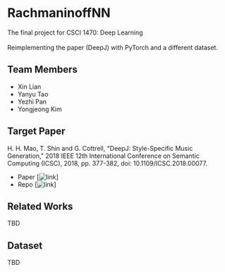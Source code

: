 # RachmaninoffNN

The final project for CSCI 1470: Deep Learning  
&nbsp;  
Reimplementing the paper (DeepJ) with PyTorch and a different dataset.

## Team Members
* Xin Lian
* Yanyu Tao
* Yezhi Pan
* Yongjeong Kim

## Target Paper
H. H. Mao, T. Shin and G. Cottrell, "DeepJ: Style-Specific Music Generation," 2018 IEEE 12th International Conference on Semantic Computing (ICSC), 2018, pp. 377-382, doi: 10.1109/ICSC.2018.00077.  
* Paper [![link](https://ieeexplore.ieee.org/document/8334500)]  
* Repo [![link](https://github.com/calclavia/DeepJ)]

## Related Works
TBD


## Dataset
TBD

